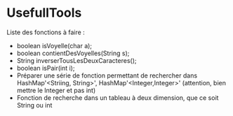 # UsefullTools


Liste des fonctions à faire : 
- boolean isVoyelle(char a);
- boolean contientDesVoyelles(String s);
- String inverserTousLesDeuxCaracteres();
- boolean isPair(int i);
- Préparer une série de fonction permettant de rechercher dans HashMap'<Striing, String>', HashMap'<Integer,Integer>' (attention, bien mettre le Integer et pas int)
- Fonction de recherche dans un tableau à deux dimension, que ce soit String ou int
